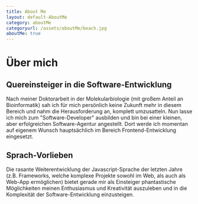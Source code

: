 ```yaml
---
title: About Me
layout: default-AboutMe
category: aboutMe
categoryurl: /assets/aboutMe/beach.jpg
aboutMe: true
---
```


# Über mich

## Quereinsteiger in die Software-Entwicklung
  Nach meiner Doktorarbeit in der Molekularbiologie (mit großem Anteil an Bioinformatik) sah ich für mich persönlich keine Zukunft mehr in diesem Bereich und nahm die Herausforderung an, komplett umzusatteln. Nun lasse ich mich zum "Software-Developer" ausbilden und bin bei einer kleinen, aber erfolgreichen Software-Agentur angestellt. Dort werde ich momentan auf eigenem Wunsch hauptsächlich im Bereich Frontend-Entwicklung eingesetzt.

## Sprach-Vorlieben  
  Die rasante Weiterentwicklung der Javascript-Sprache der letzten Jahre (z.B. Frameworks, welche komplexe Projekte sowohl im Web, als auch als Web-App ermöglichen) bietet gerade mir als Einsteiger phantastische Möglichkeiten meinen Enthusiasmus und Kreativität auszuleben und in die Komplexität der Software-Entwicklung einzusteigen.
